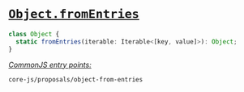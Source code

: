 # [`Object.fromEntries`](https://github.com/tc39/proposal-object-from-entries)
```ts
class Object {
  static fromEntries(iterable: Iterable<[key, value]>): Object;
}
```
[*CommonJS entry points:*](/docs/Usage.md#commonjs-api)
```
core-js/proposals/object-from-entries
```
